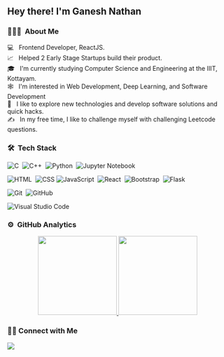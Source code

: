 <h2>Hey there! I'm Ganesh Nathan</h2>

### 👨🏻‍💻 &nbsp;About Me
💻 &nbsp; Frontend Developer, ReactJS. \
📈 &nbsp; Helped 2 Early Stage Startups build their product.\
🎓 &nbsp; I'm currently studying Computer Science and Engineering at the IIIT, Kottayam.\
🕸️ &nbsp; I'm interested in Web Development, Deep Learning, and Software Development\
📝 &nbsp; I like to explore new technologies and develop software solutions and quick hacks.\
✍️ &nbsp; In my free time, I like to challenge myself with challenging Leetcode questions. 

<!-- <img alt="Night Coding" src="./assets/Night-Coding.gif" align="right"/> -->

### 🛠 &nbsp;Tech Stack
![C](https://img.shields.io/badge/-C-05122A?style=flat&logo=C&logoColor=A8B9CC)&nbsp;
![C++](https://img.shields.io/badge/-C++-05122A?style=flat&logo=C%2B%2B&logoColor=00599C)&nbsp;
![Python](https://img.shields.io/badge/-Python-05122A?style=flat&logo=python)&nbsp;
![Jupyter Notebook](https://img.shields.io/badge/-Jupyter%20Notebook-05122A?style=flat&logo=jupyter) 
<!-- ![Java](https://img.shields.io/badge/-Java-05122A?style=flat&logo=Java&logoColor=FFA518)&nbsp; -->
<!-- ![PHP](https://img.shields.io/badge/-PHP-05122A?style=flat&logo=php) -->
![HTML](https://img.shields.io/badge/-HTML-05122A?style=flat&logo=HTML5)&nbsp;
![CSS](https://img.shields.io/badge/-CSS-05122A?style=flat&logo=CSS3&logoColor=1572B6)
![JavaScript](https://img.shields.io/badge/-JavaScript-05122A?style=flat&logo=javascript)&nbsp;
![React](https://img.shields.io/badge/-React-05122A?style=flat&logo=react)&nbsp;
![Bootstrap](https://img.shields.io/badge/-Bootstrap-05122A?style=flat&logo=bootstrap&logoColor=563D7C)&nbsp;
![Flask](https://img.shields.io/badge/-Flask-05122A?style=flat&logo=flask)&nbsp;
<!-- ![Node.js](https://img.shields.io/badge/-Node.js-05122A?style=flat&logo=node.js)&nbsp; -->

<!-- ![Next.js](https://img.shields.io/badge/-Next.js-05122A?style=flat&logo=next.js)&nbsp; -->
<!-- ![Express](https://img.shields.io/badge/-Express-05122A?style=flat&logo=express)&nbsp; -->
<!-- ![React Native](https://img.shields.io/badge/-React%20Native-05122A?style=flat&logo=react)\ -->
<!-- ![NumPy](https://img.shields.io/badge/-NumPy-05122A?style=flat&logo=numpy)&nbsp; -->
<!-- ![Pandas](https://img.shields.io/badge/-Pandas-05122A?style=flat&logo=pandas)&nbsp; -->
<!-- ![Django](https://img.shields.io/badge/-Django-05122A?style=flat&logo=django&logoColor=092E20)&nbsp; -->
<!-- ![PyTorch](https://img.shields.io/badge/-PyTorch-05122A?style=flat&logo=pytorch)&nbsp; -->


<!-- ![MySQL](https://img.shields.io/badge/-MySQL-05122A?style=flat&logo=mysql)&nbsp; -->
<!-- ![Firebase](https://img.shields.io/badge/-Firebase-05122A?style=flat&logo=firebase)&nbsp; -->
<!-- ![MongoDB](https://img.shields.io/badge/-MongoDB-05122A?style=flat&logo=mongodb)&nbsp; -->
![Git](https://img.shields.io/badge/-Git-05122A?style=flat&logo=git)&nbsp;
![GitHub](https://img.shields.io/badge/-GitHub-05122A?style=flat&logo=github)&nbsp;
<!-- ![Markdown](https://img.shields.io/badge/-Markdown-05122A?style=flat&logo=markdown)\ -->
<!-- ![Linux](https://img.shields.io/badge/-Linux-05122A?style=flat&logo=linux)&nbsp; -->
<!-- ![GCP](https://img.shields.io/badge/-GCP-05122A?style=flat&logo=googlecloud)&nbsp; -->
![Visual Studio Code](https://img.shields.io/badge/-Visual%20Studio%20Code-05122A?style=flat&logo=visual-studio-code&logoColor=007ACC)&nbsp;


### ⚙️ &nbsp;GitHub Analytics

<p align="center">
<a href="https://github.com/welf06">
  <img height="180em" src="https://github-readme-stats-eight-theta.vercel.app/api?username=welf06&show_icons=true&theme=algolia&include_all_commits=true&count_private=true"/>
  <img height="180em" src="https://github-readme-stats-eight-theta.vercel.app/api/top-langs/?username=welf06&layout=compact&langs_count=8&theme=algolia"/>
</a>
</p>

### 🤝🏻 Connect with Me  

<p align>
<a href="https://www.linkedin.com/in/ganesh-nathan"><img src="https://img.shields.io/badge/-Linkedin-05122A?style=flat&logo=linkedin"></a>
<!-- <a href="mailto:ganeshnathan06@gmail.com">Mail</a> -->
</p>

